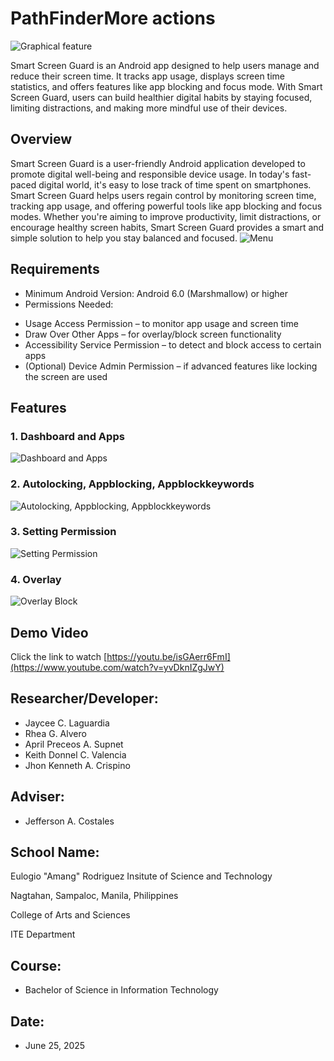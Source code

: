 # PathFinderMore actions

![Graphical feature](https://raw.githubusercontent.com/chawiebot/SmartScreenGuard/refs/heads/main/file5.webp)

Smart Screen Guard is an Android app designed to help users manage and reduce their screen time. It tracks app usage, displays screen time statistics, and offers features like app blocking and focus mode. With Smart Screen Guard, users can build healthier digital habits by staying focused, limiting distractions, and making more mindful use of their devices.
## Overview
Smart Screen Guard is a user-friendly Android application developed to promote digital well-being and responsible device usage. In today's fast-paced digital world, it's easy to lose track of time spent on smartphones. Smart Screen Guard helps users regain control by monitoring screen time, tracking app usage, and offering powerful tools like app blocking and focus modes. Whether you're aiming to improve productivity, limit distractions, or encourage healthy screen habits, Smart Screen Guard provides a smart and simple solution to help you stay balanced and focused.
![Menu]()

## Requirements
*   Minimum Android Version: Android 6.0 (Marshmallow) or higher
*   Permissions Needed:
- Usage Access Permission – to monitor app usage and screen time
- Draw Over Other Apps – for overlay/block screen functionality
- Accessibility Service Permission – to detect and block access to certain apps
- (Optional) Device Admin Permission – if advanced features like locking the screen are used
  

## Features
### 1. Dashboard and Apps 
![Dashboard and Apps](https://github.com/chawiebot/SmartScreenGuard/blob/main/file1.jpg?raw=true)
### 2. Autolocking, Appblocking, Appblockkeywords
![Autolocking, Appblocking, Appblockkeywords](https://github.com/chawiebot/SmartScreenGuard/blob/main/file2.jpg?raw=true)
### 3. Setting Permission
![Setting Permission](https://github.com/chawiebot/SmartScreenGuard/blob/main/file3.jpg?raw=true)
### 4. Overlay
![Overlay Block](https://github.com/chawiebot/SmartScreenGuard/blob/main/file4.jpg?raw=true)

## Demo Video
Click the link to watch [https://youtu.be/isGAerr6FmI](https://www.youtube.com/watch?v=yvDknIZgJwY)

## Researcher/Developer:
* Jaycee C. Laguardia
* Rhea G. Alvero
* April Preceos A. Supnet
* Keith Donnel C. Valencia
* Jhon Kenneth A. Crispino


## Adviser: 
* Jefferson A. Costales

## School Name:
Eulogio "Amang" Rodriguez Insitute of Science and Technology

Nagtahan, Sampaloc, Manila, Philippines

College of Arts and Sciences

ITE Department

## Course: 
* Bachelor of Science in Information Technology

## Date: 
* June 25, 2025
